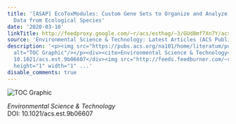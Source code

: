 ```yaml
---
title: '[ASAP] EcoToxModules: Custom Gene Sets to Organize and Analyze Toxicogenomics
  Data from Ecological Species'
date: '2020-03-10'
linkTitle: http://feedproxy.google.com/~r/acs/esthag/~3/GUd8mf7Xn7Y/acs.est.9b06607
source: 'Environmental Science & Technology: Latest Articles (ACS Publications)'
description: '<p><img src="https://pubs.acs.org/na101/home/literatum/publisher/achs/journals/content/esthag/0/esthag.ahead-of-print/acs.est.9b06607/20200310/images/medium/es9b06607_0007.gif"
  alt="TOC Graphic"/></p><div><cite>Environmental Science & Technology</cite></div><div>DOI:
  10.1021/acs.est.9b06607</div><img src="http://feeds.feedburner.com/~r/acs/esthag/~4/GUd8mf7Xn7Y"
  height="1" width="1" ...'
disable_comments: true
---
```

<p><img src="https://pubs.acs.org/na101/home/literatum/publisher/achs/journals/content/esthag/0/esthag.ahead-of-print/acs.est.9b06607/20200310/images/medium/es9b06607_0007.gif" alt="TOC Graphic"/></p><div><cite>Environmental Science & Technology</cite></div><div>DOI: 10.1021/acs.est.9b06607</div><img src="http://feeds.feedburner.com/~r/acs/esthag/~4/GUd8mf7Xn7Y" height="1" width="1" ...